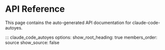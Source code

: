 # API Reference

This page contains the auto-generated API documentation for claude-code-autoyes.

::: claude_code_autoyes
    options:
      show_root_heading: true
      members_order: source
      show_source: false